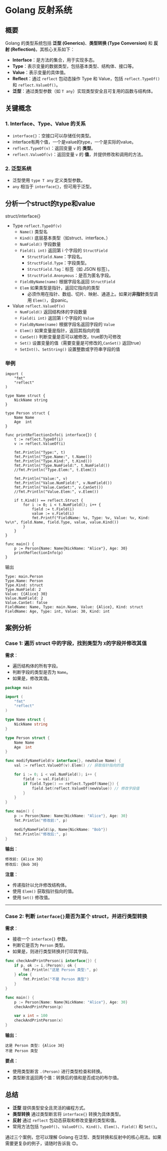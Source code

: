# Golang 反射系统

## **概要**

Golang 的类型系统包括 **泛型 (Generics)**、**类型转换 (Type Conversion)** 和 **反射 (Reflection)**。其核心关系如下：

- **Interface**：是方法的集合，用于实现多态。
- **Type**：表示变量的数据类型，包括基本类型、结构体、接口等。
- **Value**：表示变量的具体值。
- **Reflect**：通过 `reflect` 包动态操作 Type 和 Value，包括 `reflect.TypeOf()` 和 `reflect.ValueOf()`。
- **泛型**：通过类型参数（如 `T any`）实现类型安全且可复用的函数与结构体。

## **关键概念**

### 1. **Interface、Type、Value** 的关系

- `interface{}`：空接口可以存储任何类型。
- interface有两个值，一个是value的type，一个是实际的value。
- `reflect.TypeOf(v)`：返回变量 `v` 的 **类型**。
- `reflect.ValueOf(v)`：返回变量 `v` 的 **值**，并提供修改和调用的方法。

### 2. **泛型系统**

- 泛型使用 `type T any` 定义类型参数。
- `any` 相当于 `interface{}`，但可用于泛型。

## 分析一个struct的type和value

struct/interface{}

- Type `reflect.TypeOf(v)`
  - `Name()` 类型名
  - `Kind()` 底层基本类型（如struct、interface、）
  - `NumField()` 字段数量
  - `Field(i int)` 返回第 i 个字段的 `StructField`
    - `StructField.Name`：字段名。
    - `StructField.Type`：字段类型。
    - `StructField.Tag`：标签（如 JSON 标签）。
    - `StructField.Anonymous`：是否为匿名字段。
  - `FieldByName(name)`  根据字段名返回 `StructField`
  - `Elem` 如果类型是指针，返回它指向的类型
    - 必须作用在指针、数组、切片、映射、通道上。如果对**非指针**类型调用 `Elem()`，会panic。
- Value `reflect.ValueOf(v)`
  - `NumField()` 返回结构体的字段数量
  - `Field(i int)` 返回第 i 个字段的 `Value`
  - `FieldByName(name)` 根据字段名返回字段的 `Value`
  - `Elem()` 如果变量是指针，返回其指向的值
  - `CanSet()` 判断变量是否可以被修改，true即为可修改
  - `Set()` 设置变量的值（需要变量是可修改的,`CanSet()` 返回true）
  - `SetInt()`、`SetString()` 设置整数或字符串字段的值

### 举例

```
import (
	"fmt"
	"reflect"
)

type Name struct {
	NickName string
}

type Person struct {
	Name Name
	Age  int
}

func printReflectionInfo(i interface{}) {
	t := reflect.TypeOf(i)
	v := reflect.ValueOf(i)

	fmt.Println("Type:", t)
	fmt.Println("Type.Name:", t.Name())
	fmt.Println("Type.Kind:", t.Kind())
	fmt.Println("Type.NumField:", t.NumField())
	//fmt.Println("Type.Elem:", t.Elem())

	fmt.Println("Value:", v)
	fmt.Println("Value.NumField:", v.NumField())
	fmt.Println("Value.CanSet:", v.CanSet())
	//fmt.Println("Value.Elem:", v.Elem())

	if t.Kind() == reflect.Struct {
		for i := 0; i < t.NumField(); i++ {
			field := t.Field(i)
			value := v.Field(i)
			fmt.Printf("FieldName: %s, Type: %v, Value: %v, Kind: %v\n", field.Name, field.Type, value, value.Kind())
		}
	}
}

func main() {
	p := Person{Name: Name{NickName: "Alice"}, Age: 30}
	printReflectionInfo(p)
}
```

输出

```
Type: main.Person
Type.Name: Person
Type.Kind: struct
Type.NumField: 2
Value: {{Alice} 30}
Value.NumField: 2
Value.CanSet: false
FieldName: Name, Type: main.Name, Value: {Alice}, Kind: struct
FieldName: Age, Type: int, Value: 30, Kind: int
```

## 案例分析

### **Case 1: 遍历 struct 中的字段，找到类型为 `X`的字段并修改其值**

**需求**：

- 遍历结构体的所有字段。
- 判断字段的类型是否为 `Name`。
- 如果是，修改其值。

```go
package main

import (
    "fmt"
    "reflect"
)

type Name struct {
    NickName string
}

type Person struct {
    Name Name
    Age  int
}

func modifyNameField(v interface{}, newValue Name) {
    val := reflect.ValueOf(v).Elem() // 获取指针指向的值

    for i := 0; i < val.NumField(); i++ {
        field := val.Field(i)
        if field.Type() == reflect.TypeOf(Name{}) {
            field.Set(reflect.ValueOf(newValue)) // 修改字段值
        }
    }
}

func main() {
    p := Person{Name: Name{NickName: "Alice"}, Age: 30}
    fmt.Println("修改前:", p)

    modifyNameField(&p, Name{NickName: "Bob"})
    fmt.Println("修改后:", p)
}
```

**输出**：

```
修改前: {Alice 30}
修改后: {Bob 30}
```

**注意**：

- 传递指针以允许修改结构体。
- 使用 `Elem()` 获取指针指向的值。
- 使用 `Set()` 修改值。

------

### Case 2: 判断 `interface{}`是否为某个 struct，并进行类型转换

**需求**：

- 接收一个 `interface{}` 参数。
- 判断它是否为 `Person` 类型。
- 如果是，则进行类型转换并打印其字段。

```go
func checkAndPrintPerson(i interface{}) {
    if p, ok := i.(Person); ok {
        fmt.Println("这是 Person 类型:", p)
    } else {
        fmt.Println("不是 Person 类型")
    }
}

func main() {
    p := Person{Name: Name{NickName: "Alice"}, Age: 30}
    checkAndPrintPerson(p)

    var x int = 100
    checkAndPrintPerson(x)
}
```

**输出**：

```
这是 Person 类型: {Alice 30}
不是 Person 类型
```

**要点**：

- 使用类型断言 `.(Person)` 进行类型检查和转换。
- 类型断言返回两个值：转换后的值和是否成功的布尔值。

## 总结

- **泛型** 提供类型安全且灵活的编程方式。
- **类型转换** 通过类型断言将 `interface{}` 转换为具体类型。
- **反射** 通过 `reflect` 包动态获取和修改变量的类型和值。
- 常用方法包括 `TypeOf()`、`ValueOf()`、`Kind()`、`Elem()`、`Field()` 和 `Set()`。

通过三个案例，您可以理解 Golang 在泛型、类型转换和反射中的核心用法。如果需要更复杂的例子，请随时告诉我 😊。